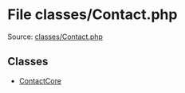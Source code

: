 File classes/Contact.php
=========

Source: [classes/Contact.php](https://github.com/PrestaShop/PrestaShop/blob/1.6.0.7/classes/Contact.php)


Classes
-------

* [ContactCore](class.ContactCore.md)

